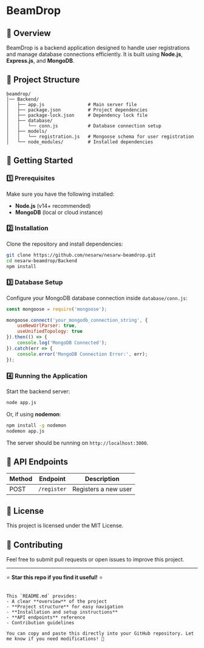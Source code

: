 # BeamDrop

## 📌 Overview
 BeamDrop is a backend application designed to handle user registrations and manage database connections efficiently. It is built using **Node.js**, **Express.js**, and **MongoDB**.

## 📂 Project Structure
```
beamdrop/
│── Backend/
│   ├── app.js                # Main server file
│   ├── package.json          # Project dependencies
│   ├── package-lock.json     # Dependency lock file
│   ├── database/
│   │   └── conn.js           # Database connection setup
│   ├── models/
│   │   └── registration.js   # Mongoose schema for user registration
│   └── node_modules/         # Installed dependencies
```

## 🚀 Getting Started

### 1️⃣ Prerequisites
Make sure you have the following installed:
- **Node.js** (v14+ recommended)
- **MongoDB** (local or cloud instance)

### 2️⃣ Installation
Clone the repository and install dependencies:
```bash
git clone https://github.com/nesarw/nesarw-beamdrop.git
cd nesarw-beamdrop/Backend
npm install
```

### 3️⃣ Database Setup
Configure your MongoDB database connection inside `database/conn.js`:
```javascript
const mongoose = require('mongoose');

mongoose.connect('your_mongodb_connection_string', {
    useNewUrlParser: true,
    useUnifiedTopology: true
}).then(() => {
    console.log('MongoDB Connected');
}).catch(err => {
    console.error('MongoDB Connection Error:', err);
});
```

### 4️⃣ Running the Application
Start the backend server:
```bash
node app.js
```
Or, if using **nodemon**:
```bash
npm install -g nodemon
nodemon app.js
```
The server should be running on `http://localhost:3000`.

## 📌 API Endpoints
| Method | Endpoint            | Description                |
|--------|---------------------|----------------------------|
| POST   | `/register`         | Registers a new user       |

## 📜 License
This project is licensed under the MIT License.

## 🤝 Contributing
Feel free to submit pull requests or open issues to improve this project.

---

⭐ **Star this repo if you find it useful!** ⭐
```

This `README.md` provides:
- A clear **overview** of the project
- **Project structure** for easy navigation
- **Installation and setup instructions**
- **API endpoints** reference
- Contribution guidelines

You can copy and paste this directly into your GitHub repository. Let me know if you need modifications! 🚀
